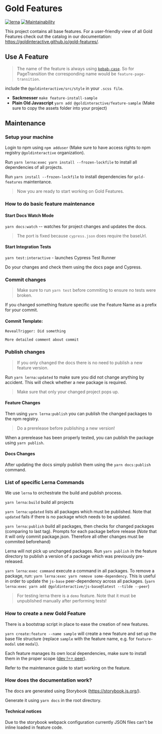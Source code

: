 # Gold Features

[![lerna](https://img.shields.io/badge/maintained%20with-lerna-cc00ff.svg)](https://lernajs.io/)
[![Maintainability](https://api.codeclimate.com/v1/badges/8f4526e6a5de3ce98e2e/maintainability)](https://codeclimate.com/github/Goldinteractive/gold-features/maintainability)

This project contains all base features. For a user-friendly view of all Gold Features check out the catalog in our documentation: <https://goldinteractive.github.io/gold-features/>.

## Use A Feature

> The name of the feature is always using [`kebab-case`](http://wiki.c2.com/?KebabCase). So for PageTransition the corresponding name would be `feature-page-transition`.

include the `@goldinteractive/src/style` in your `.scss file`.

- **Sackmesser** `make feature-install-sample`
- **Plain Old Javascript** `yarn add @goldinteractive/feature-sample` (Make sure to copy the assets folder into your project)

## Maintenance

### Setup your machine

Login to npm using `npm adduser` (Make sure to have access rights to npm registry `@goldinteractive` organization).

Run `yarn lerna:exec yarn install --frozen-lockfile` to install all dependencies of all projects.

Run `yarn install --frozen-lockfile` to install dependencies for `gold-features` maintentance.

> Now you are ready to start working on Gold Features.

### How to do basic feature maintenance

#### Start Docs Watch Mode

`yarn docs:watch` -- watches for project changes and updates the docs.

> The port is fixed because `cypress.json` does require the baseUrl.

#### Start Integration Tests

`yarn test:interactive` - launches Cypress Test Runner

Do your changes and check them using the docs page and Cypress.

### Commit changes

> Make sure to run `yarn test` before commiting to ensure no tests were broken.

If you changed something feature specific use the Feature Name as a prefix for your commit.

#### Commit Template:

```
RevealTrigger: Did something

More detailed comment about commit
```

### Publish changes

> If you only changed the docs there is no need to publish a new feature version.

Run `yarn lerna:updated` to make sure you did not change anything by accident.
This will check whether a new package is required.

> Make sure that only your changed project pops up.

#### Feature Changes

Then using `yarn lerna:publish` you can publish the changed packages to the npm registry.

> Do a prerelease before publishing a new version!

When a prerelease has been properly tested, you can publish the package using `yarn publish`.

#### Docs Changes

After updating the docs simply publish them using the `yarn docs:publish` command.

### List of specific Lerna Commands

We use `lerna` to orchestrate the build and publish process.

`yarn lerna:build` build all projects

`yarn lerna:updated` lists all packages which must be published. Note that `updated` fails if there is no package which needs to be updated.

`yarn lerna:publish` build all packages, then checks for changed packages (comparing to last tag). Prompts for each package before release (_Note_ that it will only commit package.json. Therefore all other changes must be commited beforehand)

Lerna will not pick up unchanged packages. Run `yarn publish` in the feature directory to publish a version of a package which was previously pre-released.

`yarn lerna:exec command` execute a command in all packages. To remove a package, run: `yarn lerna:exec yarn remove some-dependency`. This is useful in order to update the `js-base` peer-dependency across all packages. (`yarn lerna:exec yarn add @goldinteractive/js-base@latest --tilde --peer`)

> For testing lerna there is a `demo` feature. Note that it must be unpublished manually after performing tests!

### How to create a new Gold Feature

There is a bootstrap script in place to ease the creation of new features.

`yarn create:feature --name sample` will create a new feature and set up the base file structure (replace `sample` with the feature name, e.g. for `feature-modal` use `modal`).

Each feature manages its own local dependencies, make sure to install them in the proper scope ([dev !== peer](https://docs.npmjs.com/files/package.json#peerdependencies)).

Refer to the maintenance guide to start working on the feature.

### How does the documentation work?

The docs are generated using Storybook (https://storybook.js.org/).

Generate it using `yarn docs` in the root directory.

#### Technical notices

Due to the storybook webpack configuration currently JSON files can't be inline loaded in feature code.
